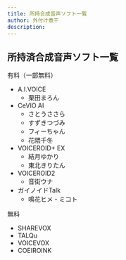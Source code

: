 ```yaml
---
title: 所持合成音声ソフト一覧
author: 外付け煮干
description:
---
```

## 所持済合成音声ソフト一覧

有料（一部無料）
- A.I.VOICE
	- 栗田まろん
- CeVIO AI
	- さとうささら
	- すずきつづみ
	- フィーちゃん
	- 花隈千冬
- VOICEROID+ EX
	- 結月ゆかり 
	- 東北きりたん
- VOICEROID2
	- 音街ウナ
- ガイノイドTalk
	- 鳴花ヒメ・ミコト

無料
- SHAREVOX
- TALQu
- VOICEVOX
- COEIROINK
